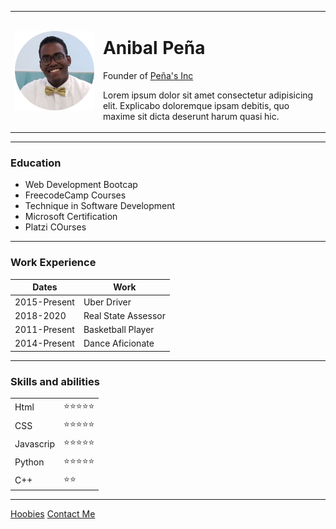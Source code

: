 <!DOCTYPE html>
<html lang="en">
  <head>
    <meta charset="UTF-8" />
    <meta http-equiv="X-UA-Compatible" content="IE=edge" />
    <meta name="viewport" content="width=device-width, initial-scale=1.0" />
    <title>Peña's Inc</title>
  </head>
  <body>
    <table cellspacing="20">
      <tr>
        <td>
          <img
            src="./assets/images/personalPhoto.png"
            alt="Personal Photo"
            class="short-image"
          />
        </td>
        <td>
          <h1>Anibal Peña</h1>
          <p>
            Founder of
            <a
              href="https://echeniquedr.business.site/?utm_source=gmb&utm_medium=referral"
              >Peña's Inc</a
            >
          </p>
          <p>
            Lorem ipsum dolor sit amet consectetur adipisicing elit. Explicabo
            doloremque ipsam debitis, quo maxime sit dicta deserunt harum quasi
            hic.
          </p>
        </td>
      </tr>
    </table>
    <hr />
    <h3>Education</h3>
    <ul>
      <li>Web Development Bootcap</li>
      <li>FreecodeCamp Courses</li>
      <li>Technique in Software Development</li>
      <li>Microsoft Certification</li>
      <li>Platzi COurses</li>
    </ul>
    <hr />
    <h3>Work Experience</h3>
    <table>
      <thead>
        <tr>
          <th>Dates</th>
          <th>Work</th>
        </tr>
      </thead>
      <tbody>
        <tr>
          <td>2015-Present</td>
          <td>Uber Driver</td>
        </tr>
        <tr>
          <td>2018-2020</td>
          <td>Real State Assessor</td>
        </tr>
        <tr>
          <td>2011-Present</td>
          <td>Basketball Player</td>
        </tr>
        <tr>
          <td>2014-Present</td>
          <td>Dance Aficionate</td>
        </tr>
      </tbody>
    </table>
    <hr />
    <h3>Skills and abilities</h3>
    <table cellspacing="20">
      <tr>
        <td>Html</td>
        <td>⭐⭐⭐⭐⭐</td>
      </tr>
      <tr>
        <td>CSS</td>
        <td>⭐⭐⭐⭐⭐</td>
      </tr>
      <tr>
        <td>Javascrip</td>
        <td>⭐⭐⭐⭐⭐</td>
      </tr>
      <tr>
        <td>Python</td>
        <td>⭐⭐⭐⭐⭐</td>
      </tr>
      <tr>
        <td>C++</td>
        <td>⭐⭐</td>
      </tr>
    </table>
    <hr />
    <a href="hoobies.html">Hoobies</a>
    <a href="contact.html">Contact Me</a>
  </body>
</html>
